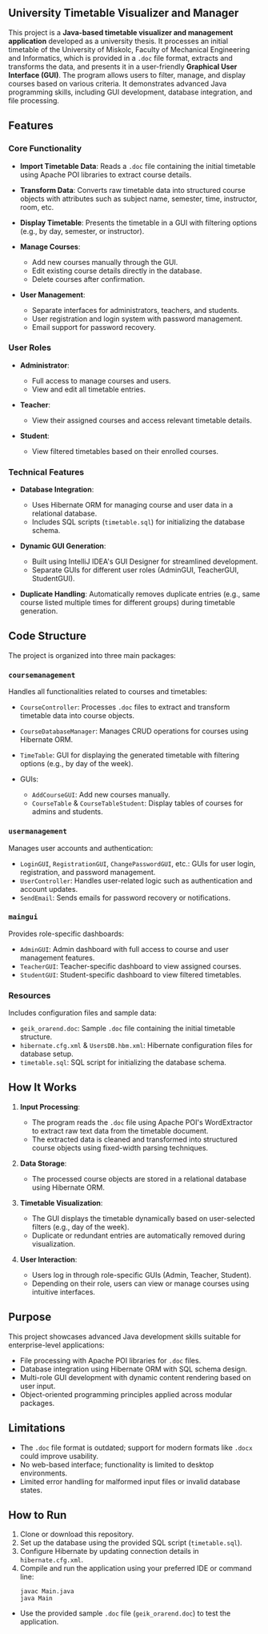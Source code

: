 ## University Timetable Visualizer and Manager

This project is a **Java-based timetable visualizer and management application** developed as a university thesis. It processes an initial timetable of the University of Miskolc, Faculty of Mechanical Engineering and Informatics, which is provided in a `.doc` file format, extracts and transforms the data, and presents it in a user-friendly **Graphical User Interface (GUI)**. The program allows users to filter, manage, and display courses based on various criteria. It demonstrates advanced Java programming skills, including GUI development, database integration, and file processing.

## Features

### Core Functionality

- **Import Timetable Data**: Reads a `.doc` file containing the initial timetable using Apache POI libraries to extract course details.
- **Transform Data**: Converts raw timetable data into structured course objects with attributes such as subject name, semester, time, instructor, room, etc.
- **Display Timetable**: Presents the timetable in a GUI with filtering options (e.g., by day, semester, or instructor).
- **Manage Courses**:
    
    - Add new courses manually through the GUI.
    - Edit existing course details directly in the database.
    - Delete courses after confirmation.
    
- **User Management**:
    
    - Separate interfaces for administrators, teachers, and students.
    - User registration and login system with password management.
    - Email support for password recovery.
    

### User Roles

- **Administrator**:
    
    - Full access to manage courses and users.
    - View and edit all timetable entries.
    
- **Teacher**:
    
    - View their assigned courses and access relevant timetable details.
    
- **Student**:
    
    - View filtered timetables based on their enrolled courses.
    

### Technical Features

- **Database Integration**:
    
    - Uses Hibernate ORM for managing course and user data in a relational database.
    - Includes SQL scripts (`timetable.sql`) for initializing the database schema.
    
- **Dynamic GUI Generation**:
    
    - Built using IntelliJ IDEA's GUI Designer for streamlined development.
    - Separate GUIs for different user roles (AdminGUI, TeacherGUI, StudentGUI).
    
- **Duplicate Handling**: Automatically removes duplicate entries (e.g., same course listed multiple times for different groups) during timetable generation.

## Code Structure

The project is organized into three main packages:

### `coursemanagement`

Handles all functionalities related to courses and timetables:

- `CourseController`: Processes `.doc` files to extract and transform timetable data into course objects.
- `CourseDatabaseManager`: Manages CRUD operations for courses using Hibernate ORM.
- `TimeTable`: GUI for displaying the generated timetable with filtering options (e.g., by day of the week).
- GUIs:
    
    - `AddCourseGUI`: Add new courses manually.
    - `CourseTable` & `CourseTableStudent`: Display tables of courses for admins and students.
    

### `usermanagement`

Manages user accounts and authentication:

- `LoginGUI`, `RegistrationGUI`, `ChangePasswordGUI`, etc.: GUIs for user login, registration, and password management.
- `UserController`: Handles user-related logic such as authentication and account updates.
- `SendEmail`: Sends emails for password recovery or notifications.

### `maingui`

Provides role-specific dashboards:

- `AdminGUI`: Admin dashboard with full access to course and user management features.
- `TeacherGUI`: Teacher-specific dashboard to view assigned courses.
- `StudentGUI`: Student-specific dashboard to view filtered timetables.

### Resources

Includes configuration files and sample data:

- `geik_orarend.doc`: Sample `.doc` file containing the initial timetable structure.
- `hibernate.cfg.xml` & `UsersDB.hbm.xml`: Hibernate configuration files for database setup.
- `timetable.sql`: SQL script for initializing the database schema.

## How It Works

1. **Input Processing**:
    
    - The program reads the `.doc` file using Apache POI's WordExtractor to extract raw text data from the timetable document.
    - The extracted data is cleaned and transformed into structured course objects using fixed-width parsing techniques.
    
2. **Data Storage**:
    
    - The processed course objects are stored in a relational database using Hibernate ORM.
    
3. **Timetable Visualization**:
    
    - The GUI displays the timetable dynamically based on user-selected filters (e.g., day of the week).
    - Duplicate or redundant entries are automatically removed during visualization.
    
4. **User Interaction**:
    
    - Users log in through role-specific GUIs (Admin, Teacher, Student).
    - Depending on their role, users can view or manage courses using intuitive interfaces.
    

## Purpose

This project showcases advanced Java development skills suitable for enterprise-level applications:

- File processing with Apache POI libraries for `.doc` files.
- Database integration using Hibernate ORM with SQL schema design.
- Multi-role GUI development with dynamic content rendering based on user input.
- Object-oriented programming principles applied across modular packages.

## Limitations

- The `.doc` file format is outdated; support for modern formats like `.docx` could improve usability.
- No web-based interface; functionality is limited to desktop environments.
- Limited error handling for malformed input files or invalid database states.

## How to Run

1. Clone or download this repository.
2. Set up the database using the provided SQL script (`timetable.sql`).
3. Configure Hibernate by updating connection details in `hibernate.cfg.xml`.
4. Compile and run the application using your preferred IDE or command line:    
    ```
   javac Main.java
    java Main
    ```
    
- Use the provided sample `.doc` file (`geik_orarend.doc`) to test the application.
